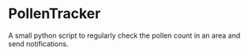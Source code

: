 # PollenTracker
A small python script to regularly check the pollen count in an area and send notifications.

